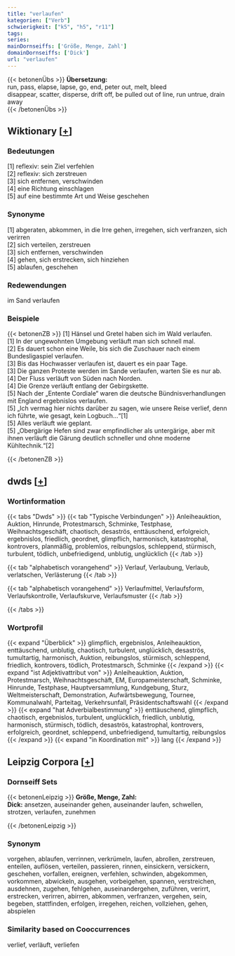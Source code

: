 ```yaml
---
title: "verlaufen"
kategorien: ["Verb"]
schwierigkeit: ["k5", "h5", "r11"]
tags:
series:
mainDornseiffs: ['Größe, Menge, Zahl']
domainDornseiffs: ['Dick']
url: "verlaufen"
---
```


{{< betonenÜbs >}}
**Übersetzung:**  
run, pass, elapse, lapse, go, end, peter out, melt, bleed  
disappear, scatter, disperse, drift off, be pulled out of line, run untrue, drain away  
{{< /betonenÜbs >}}

## Wiktionary [[+](https://de.wiktionary.org/wiki/verlaufen)]

### Bedeutungen
[1] reflexiv: sein Ziel verfehlen  
[2] reflexiv: sich zerstreuen  
[3] sich entfernen, verschwinden  
[4] eine Richtung einschlagen  
[5] auf eine bestimmte Art und Weise geschehen  

### Synonyme
[1] abgeraten, abkommen, in die Irre gehen, irregehen, sich verfranzen, sich verirren  
[2] sich verteilen, zerstreuen  
[3] sich entfernen, verschwinden  
[4] gehen, sich erstrecken, sich hinziehen  
[5] ablaufen, geschehen  

### Redewendungen
im Sand verlaufen  

### Beispiele
{{< betonenZB >}}
[1] Hänsel und Gretel haben sich im Wald verlaufen.  
[1] In der ungewohnten Umgebung verläuft man sich schnell mal.  
[2] Es dauert schon eine Weile, bis sich die Zuschauer nach einem Bundesligaspiel verlaufen.  
[3] Bis das Hochwasser verlaufen ist, dauert es ein paar Tage.  
[3] Die ganzen Proteste werden im Sande verlaufen, warten Sie es nur ab.  
[4] Der Fluss verläuft von Süden nach Norden.  
[4] Die Grenze verläuft entlang der Gebirgskette.  
[5] Nach der „Entente Cordiale“ waren die deutsche Bündnisverhandlungen mit England ergebnislos verlaufen.  
[5] „Ich vermag hier nichts darüber zu sagen, wie unsere Reise verlief, denn ich führte, wie gesagt, kein Logbuch…“[1]  
[5] Alles verläuft wie geplant.  
[5] „Obergärige Hefen sind zwar empfindlicher als untergärige, aber mit ihnen verläuft die Gärung deutlich schneller und ohne moderne Kühltechnik.“[2]  

{{< /betonenZB >}}


## dwds [[+](https://www.dwds.de/wb/verlaufen)]

### Wortinformation
{{< tabs "Dwds" >}}
{{< tab "Typische Verbindungen" >}}
Anleiheauktion, Auktion, Hinrunde, Protestmarsch, Schminke, Testphase, Weihnachtsgeschäft, chaotisch, desaströs, enttäuschend, erfolgreich, ergebnislos, friedlich, geordnet, glimpflich, harmonisch, katastrophal, kontrovers, planmäßig, problemlos, reibungslos, schleppend, stürmisch, turbulent, tödlich, unbefriedigend, unblutig, unglücklich
{{< /tab >}}

{{< tab "alphabetisch vorangehend" >}}
Verlauf, Verlaubung, Verlaub, verlatschen, Verlästerung
{{< /tab >}}

{{< tab "alphabetisch vorangehend" >}}
Verlaufmittel, Verlaufsform, Verlaufskontrolle, Verlaufskurve, Verlaufsmuster
{{< /tab >}}

{{< /tabs >}}

### Wortprofil
{{< expand "Überblick" >}} glimpflich, ergebnislos, Anleiheauktion, enttäuschend, unblutig, chaotisch, turbulent, unglücklich, desaströs, tumultartig, harmonisch, Auktion, reibungslos, stürmisch, schleppend, friedlich, kontrovers, tödlich, Protestmarsch, Schminke {{< /expand >}}
{{< expand "ist Adjektivattribut von" >}} Anleiheauktion, Auktion, Protestmarsch, Weihnachtsgeschäft, EM, Europameisterschaft, Schminke, Hinrunde, Testphase, Hauptversammlung, Kundgebung, Sturz, Weltmeisterschaft, Demonstration, Aufwärtsbewegung, Tournee, Kommunalwahl, Parteitag, Verkehrsunfall, Präsidentschaftswahl {{< /expand >}}
{{< expand "hat Adverbialbestimmung" >}} enttäuschend, glimpflich, chaotisch, ergebnislos, turbulent, unglücklich, friedlich, unblutig, harmonisch, stürmisch, tödlich, desaströs, katastrophal, kontrovers, erfolgreich, geordnet, schleppend, unbefriedigend, tumultartig, reibungslos {{< /expand >}}
{{< expand "in Koordination mit" >}} lang {{< /expand >}}

## Leipzig Corpora [[+](https://corpora.uni-leipzig.de/en/res?word=verlaufen&corpusId=deu_newscrawl-public_2018)]

### Dornseiff Sets
{{< betonenLeipzig >}}
**Größe, Menge, Zahl:**  
**Dick:** ansetzen, auseinander gehen, auseinander laufen, schwellen, strotzen, verlaufen, zunehmen  

{{< /betonenLeipzig >}}

### Synonym
vorgehen, ablaufen, verrinnen, verkrümeln, laufen, abrollen, zerstreuen, enteilen, auflösen, verteilen, passieren, rinnen, einsickern, versickern, geschehen, vorfallen, ereignen, verfehlen, schwinden, abgekommen, vorkommen, abwickeln, ausgehen, vorbeigehen, spannen, verstreichen, ausdehnen, zugehen, fehlgehen, auseinandergehen, zuführen, verirrt, erstrecken, verirren, abirren, abkommen, verfranzen, vergehen, sein, begeben, stattfinden, erfolgen, irregehen, reichen, vollziehen, gehen, abspielen


### Similarity based on Cooccurrences
verlief, verläuft, verliefen

